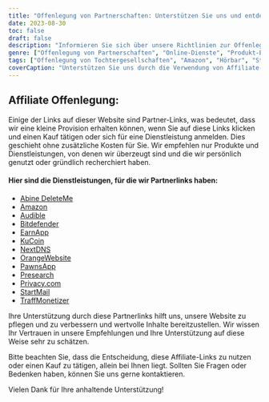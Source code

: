 ```yaml
---
title: "Offenlegung von Partnerschaften: Unterstützen Sie uns und entdecken Sie erstaunliche Dienstleistungen"
date: 2023-08-30
toc: false
draft: false
description: "Informieren Sie sich über unsere Richtlinien zur Offenlegung von Partnerschaften und entdecken Sie erstklassige Dienste wie Amazon, Audible, StartMail und mehr."
genre: ["Offenlegung von Partnerschaften", "Online-Dienste", "Produkt-Empfehlungen", "Digitale Produkte", "Affiliate-Marketing", "Online-Einkommen", "Website-Monetarisierung", "Online Geld verdienen", "Internet-Marketing", "Transparenz"]
tags: ["Offenlegung von Tochtergesellschaften", "Amazon", "Hörbar", "StartMail", "Bitdefender", "DeleteMe", "NextDNS", "PawnsApp", "TraffMonetizer", "EarnApp", "Vorrecherche", "OrangeWebsite", "Online-Verdienst", "Produktempfehlungen", "digitale Produkte", "Online-Dienste", "Monetarisierung", "Website-Einnahmen", "Tochtergesellschaften", "Online-Einkommen", "Transparenz", "Internetmarketing", "Online-Geschäft", "Ergebnisoffenlegung", "Partner-Links", "uns unterstützen", "Verdienstmöglichkeiten", "finanzielle Unterstützung", "Geschäftspartnerschaften", "vertrauenswürdige Empfehlungen", "Befähigung der Leser"]
coverCaption: "Unterstützen Sie uns durch die Verwendung von Affiliate-Links und entdecken Sie erstklassige Dienstleistungen für Ihre Online-Unternehmungen."
---
```


## **Affiliate Offenlegung:**

Einige der Links auf dieser Website sind Partner-Links, was bedeutet, dass wir eine kleine Provision erhalten können, wenn Sie auf diese Links klicken und einen Kauf tätigen oder sich für eine Dienstleistung anmelden. Dies geschieht ohne zusätzliche Kosten für Sie. Wir empfehlen nur Produkte und Dienstleistungen, von denen wir überzeugt sind und die wir persönlich genutzt oder gründlich recherchiert haben.

#### Hier sind die Dienstleistungen, für die wir Partnerlinks haben:

- [Abine DeleteMe](https://joindeleteme.com/refer?coupon=RFR-40867-7DWHR4)
- [Amazon](https://amzn.to/47bpscS)
- [Audible](https://amzn.to/3O5yM9p)
- [Bitdefender](https://bitdefender.f9tmep.net/k0Wq1n)
- [EarnApp](https://earnapp.com/i/c1dllee)
- [KuCoin](https://www.kucoin.com/r/af/QBSSSM2W)
- [NextDNS](https://nextdns.io/?from=37pk8rg9)
- [OrangeWebsite](https://affiliate.orangewebsite.com/idevaffiliate.php?id=12501_0_1_5)
- [PawnsApp](https://pawns.app/?r=sos)
- [Presearch](https://presearch.com/signup?rid=3518896)
- [Privacy.com](https://app.privacy.com/join/SU86Y)
- [StartMail](https://www.startmail.com/en/partner/?ref=sos&tap_s=3999900-469b6c&tm_undefined=undefined)
- [TraffMonetizer](https://traffmonetizer.com/?aff=242022)

Ihre Unterstützung durch diese Partnerlinks hilft uns, unsere Website zu pflegen und zu verbessern und wertvolle Inhalte bereitzustellen. Wir wissen Ihr Vertrauen in unsere Empfehlungen und Ihre Unterstützung auf diese Weise sehr zu schätzen.

Bitte beachten Sie, dass die Entscheidung, diese Affiliate-Links zu nutzen oder einen Kauf zu tätigen, allein bei Ihnen liegt. Sollten Sie Fragen oder Bedenken haben, können Sie uns gerne kontaktieren.

Vielen Dank für Ihre anhaltende Unterstützung!
